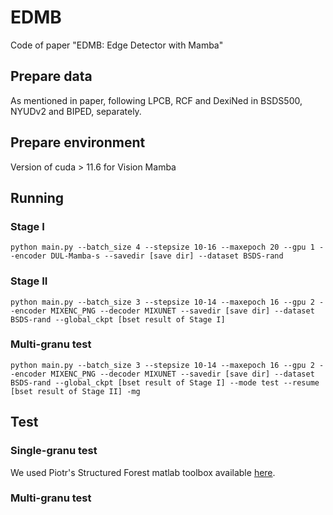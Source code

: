 # EDMB
Code of paper "EDMB: Edge Detector with Mamba"

## Prepare data
As mentioned in paper, following LPCB, RCF and DexiNed in BSDS500, NYUDv2 and BIPED, separately.
## Prepare environment
Version of cuda > 11.6 for Vision Mamba
## Running
### Stage I  
```
python main.py --batch_size 4 --stepsize 10-16 --maxepoch 20 --gpu 1 --encoder DUL-Mamba-s --savedir [save dir] --dataset BSDS-rand
```
### Stage II  
```
python main.py --batch_size 3 --stepsize 10-14 --maxepoch 16 --gpu 2 --encoder MIXENC_PNG --decoder MIXUNET --savedir [save dir] --dataset BSDS-rand --global_ckpt [bset result of Stage I]
```
### Multi-granu test
```
python main.py --batch_size 3 --stepsize 10-14 --maxepoch 16 --gpu 2 --encoder MIXENC_PNG --decoder MIXUNET --savedir [save dir] --dataset BSDS-rand --global_ckpt [bset result of Stage I] --mode test --resume [bset result of Stage II] -mg
```
## Test
### Single-granu test
 We used Piotr's Structured Forest matlab toolbox available [here](https://github.com/pdollar/edges).
### Multi-granu test

